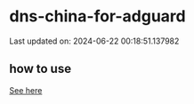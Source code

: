 # dns-china-for-adguard

Last updated on: 2024-06-22 00:18:51.137982

## how to use

[See here](https://github.com/AdguardTeam/AdGuardHome/wiki/Configuration#upstreams-from-file)